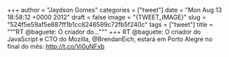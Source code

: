 
+++
author = "Jaydson Gomes"
categories = ["tweet"]
date = "Mon Aug 13 18:58:12 +0000 2012"
draft = false
image = "{TWEET_IMAGE}"
slug = "524f5e59af5e887ff1b1cc8246589c72fb5f240c"
tags = ["tweet"]
title = """RT @baguete: O criador do..."""
+++
RT @baguete: O criador do JavaScript e CTO do Mozilla, @BrendanEich, estará em Porto Alegre no final do mês: http://t.co/Vi0uNFxb
